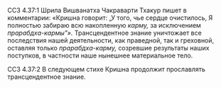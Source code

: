 ССЗ 4.37:1	Шрила Вишванатха Чакраварти Тхакур пишет в комментарии: «Кришна говорит: „У того, чье сердце очистилось, Я полностью забираю всю накопленную _карму,_ за исключением _прарабдха-кармы"»._ Трансцендентное знание уничтожает все последствия нашей деятельности, как праведной, так и греховной, оставляя только _прарабдха-карму,_ созревшие результаты наших поступков, в частности наше нынешнее материальное тело.

ССЗ 4.37:2	В следующем стихе Кришна продолжит прославлять трансцендентное знание.